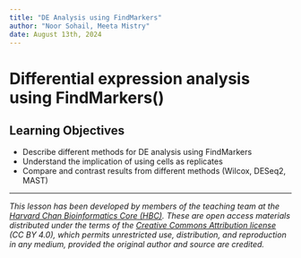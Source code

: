 ```yaml
---
title: "DE Analysis using FindMarkers"
author: "Noor Sohail, Meeta Mistry"
date: August 13th, 2024
---
```


# Differential expression analysis using FindMarkers()


## Learning Objectives
* Describe different methods for DE analysis using FindMarkers
* Understand the implication of using cells as replicates
* Compare and contrast results from different methods (Wilcox, DESeq2, MAST)


***

*This lesson has been developed by members of the teaching team at the [Harvard Chan Bioinformatics Core (HBC)](http://bioinformatics.sph.harvard.edu/). These are open access materials distributed under the terms of the [Creative Commons Attribution license](https://creativecommons.org/licenses/by/4.0/) (CC BY 4.0), which permits unrestricted use, distribution, and reproduction in any medium, provided the original author and source are credited.*
